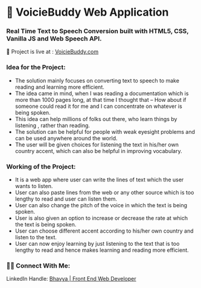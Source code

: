 # :rocket: VoicieBuddy Web Application
### Real Time Text to Speech Conversion built with HTML5, CSS, Vanilla JS and Web Speech API.
:rocket: Project is live at : [VoicieBuddy.com](https://voiciebuddy.bhavyajain21.repl.co/index1.html)

### Idea for the Project:
* The solution mainly focuses on converting text to speech to make reading and learning more efficient.
* The idea came in mind, when I was reading a documentation which is more than 1000 pages long, at that time I
  thought that – How about if someone could read it for me and I can concentrate on whatever is being
  spoken.
* This idea can help millions of folks out there, who learn things by listening , rather than reading.
* The solution can be helpful for people with weak eyesight problems and can be used anywhere around the
  world.
* The user will be given choices for listening the text in his/her own country accent, which can also be
  helpful in improving vocabulary.

### Working of the Project:
* It is a web app where user can write the lines of text which the user wants to listen.
* User can also paste lines from the web or any other source which is too lengthy to read and user can listen them.
* User can also change the pitch of the voice in which the text is being spoken.
* User is also given an option to increase or decrease the rate at which the text is being spoken.
* User can choose different accent according to his/her own country and listen to the text.
* User can now enjoy learning by just listening to the text that is too lengthy to read and hence makes learning and reading more efficient.

### :superhero_man: Connect With Me:
  LinkedIn Handle: [Bhavya | Front End Web Developer](https://www.linkedin.com/in/bhavya-jain-a87096190/)
          
